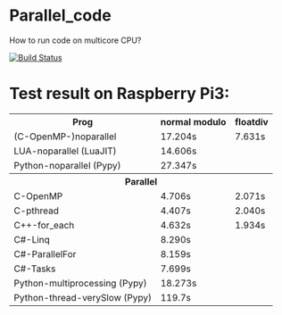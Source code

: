 # Parallel_code
How to run code on multicore CPU?

[![Build Status](https://travis-ci.org/fuszenecker/Parallel_code.svg?branch=master)](https://travis-ci.org/fuszenecker/Parallel_code)

# Test result on Raspberry Pi3:

<table>
<tr><th>Prog</th><th>normal modulo</th><th>floatdiv</th></tr>
<tr><td>(C-OpenMP-)noparallel<td>17.204s</td><td>7.631s</td></tr>
<tr><td>LUA-noparallel (LuaJIT)<td colspan="2">14.606s</td></tr>
<tr><td>Python-noparallel (Pypy)<td colspan="2">27.347s</td></tr>

<tr><th colspan="3">Parallel</th></tr>
<tr><td>C-OpenMP<td>4.706s</td><td>2.071s</td></tr>
<tr><td>C-pthread<td>4.407s</td><td>2.040s</td></tr>
<tr><td>C++-for_each<td>4.632s</td><td>1.934s</td></tr>

<tr><td>C#-Linq<td colspan="2">8.290s</td></tr>
<tr><td>C#-ParallelFor<td colspan="2">8.159s</td></tr>
<tr><td>C#-Tasks<td colspan="2">7.699s</td></tr>

<tr><td>Python-multiprocessing (Pypy)<td colspan="2">18.273s</td></tr>
<tr><td>Python-thread-verySlow (Pypy)<td colspan="2">119.7s</td></tr>
</table>
